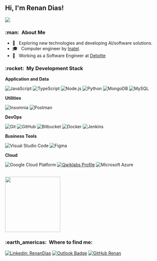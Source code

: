 
<h2>Hi, I'm Renan Dias! </h2>

![](https://komarev.com/ghpvc/?username=RenanDias12&color=006bed)

<h3> :man: &nbsp;About Me </h3>

- 🤔 &nbsp; Exploring new technologies and developing AI/software solutions.
- 🎓 &nbsp; Computer engineer by <a href="https://inatel.br/home/">Inatel</a>.
- 💼 &nbsp; Working as a Software Engineer at <a href="https://www2.deloitte.com">Deloitte</a>

<h3> :rocket: &nbsp;My Development Stack </h3>

**Application and Data**

  ![JavaScript](https://img.shields.io/badge/-JavaScript-333333?style=flat&logo=javascript)
  ![TypeScript](https://img.shields.io/badge/-TypeScript-333333?style=flat&logo=typescript)
  ![Node.js](https://img.shields.io/badge/-Node.js-333333?style=flat&logo=node.js)
  ![Python](https://img.shields.io/badge/-Python-333333?style=flat&logo=python)
  ![MongoDB](https://img.shields.io/badge/-MongoDB-333333?style=flat&logo=mongoDB)
  ![MySQL](https://img.shields.io/badge/-MySQL-333333?style=flat&logo=mysql)

**Utilities**

  ![Insomnia](https://img.shields.io/badge/-Insomnia-333333?style=flat&logo=insomnia)
  ![Postman](https://img.shields.io/badge/-Postman-333333?style=flat&logo=postman)

**DevOps**

  ![Git](https://img.shields.io/badge/-Git-333333?style=flat&logo=git)
  ![GitHub](https://img.shields.io/badge/-GitHub-333333?style=flat&logo=github)
  ![Bitbucket](https://img.shields.io/badge/-Bitbucket-333333?style=flat&logo=bitbucket)
  ![Docker](https://img.shields.io/badge/-Docker-333333?style=flat&logo=docker)
  ![Jenkins](https://img.shields.io/badge/-Jenkins-333333?style=flat&logo=jenkins)

**Business Tools**

  ![Visual Studio Code](https://img.shields.io/badge/-Visual%20Studio%20Code-333333?style=flat&logo=visual-studio-code&logoColor=007ACC)
  ![Figma](https://img.shields.io/badge/-Figma-333333?style=flat&logo=figma&logoColor=007ACC)

**Cloud**

![Google Cloud Platform](https://img.shields.io/badge/Google%20Cloud%20Platform-333333?style=flat&logo=google%20cloud)
[![Qwiklabs Profile]( https://img.shields.io/badge/Qwiklabs%20Public%20Profle-333333?style=flat&logo=qwiklabs)](https://www.qwiklabs.com/public_profiles/b3dbd96a-e84e-4709-b8ee-31cd34fe173c)
![Microsoft Azure](https://img.shields.io/badge/Microsoft%20Azure-333333?style=flat&logo=microsoft%20azure)

<br/>

<a href="https://github.com/RenanDias12">
  <img height="180em" src="https://github-readme-stats.vercel.app/api?username=RenanDias12&theme=flatremix&show_icons=true" />
</a>

<br/>

<h3> :earth_americas: &nbsp;Where to find me: </h3> 

[![Linkedin: RenanDias](https://img.shields.io/badge/-renandias-blue?style=flat-square&logo=Linkedin&logoColor=white&link=https://www.linkedin.com/in/renan-dias-faria-54a599190/)](https://www.linkedin.com/in/renan-dias-faria-54a599190/)
[![Outlook Badge](https://img.shields.io/badge/-renandias@gec.inatel.br-006bed?style=flat-square&logo=Outlook&logoColor=white&link=mailto:renandias@gec.inatel.br)](mailto:renandias@gec.inatel.br)
[![GitHub Renan]( https://img.shields.io/github/followers/RenanDias12?label=follow&style=social)](https://github.com/RenanDias12)
